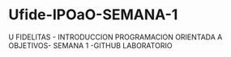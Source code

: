 # Ufide-IPOaO-SEMANA-1
U FIDELITAS - INTRODUCCION PROGRAMACION ORIENTADA A OBJETIVOS- SEMANA 1 -GITHUB LABORATORIO
